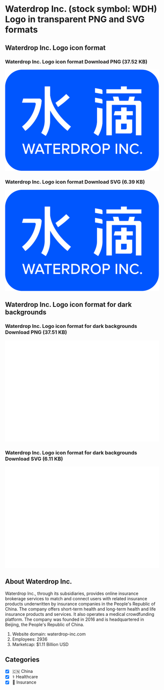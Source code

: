 # Waterdrop Inc. (stock symbol: WDH) Logo in transparent PNG and SVG formats

## Waterdrop Inc. Logo icon format

### Waterdrop Inc. Logo icon format Download PNG (37.52 KB)

![Waterdrop Inc. Logo icon format Download PNG (37.52 KB)](/img/orig/WDH-b37edc83.png)

### Waterdrop Inc. Logo icon format Download SVG (6.39 KB)

![Waterdrop Inc. Logo icon format Download SVG (6.39 KB)](/img/orig/WDH-04336f61.svg)

## Waterdrop Inc. Logo icon format for dark backgrounds

### Waterdrop Inc. Logo icon format for dark backgrounds Download PNG (37.51 KB)

![Waterdrop Inc. Logo icon format for dark backgrounds Download PNG (37.51 KB)](/img/orig/WDH.D-3164f2ee.png)

### Waterdrop Inc. Logo icon format for dark backgrounds Download SVG (6.11 KB)

![Waterdrop Inc. Logo icon format for dark backgrounds Download SVG (6.11 KB)](/img/orig/WDH.D-67749301.svg)

## About Waterdrop Inc.

Waterdrop Inc., through its subsidiaries, provides online insurance brokerage services to match and connect users with related insurance products underwritten by insurance companies in the People's Republic of China. The company offers short-term health and long-term health and life insurance products and services. It also operates a medical crowdfunding platform. The company was founded in 2016 and is headquartered in Beijing, the People's Republic of China.

1. Website domain: waterdrop-inc.com
2. Employees: 2936
3. Marketcap: $1.11 Billion USD


## Categories
- [x] 🇨🇳 China
- [x] ⚕️ Healthcare
- [x] 🏦 Insurance
